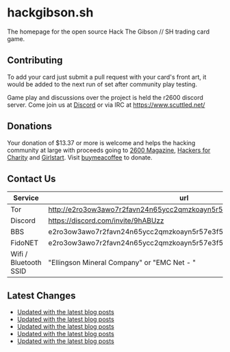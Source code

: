 # hackgibson.sh
The homepage for the open source Hack The Gibson // SH trading card game.


## Contributing

To add your card just submit a pull request with your card's front art, it would be added to the next run of set after community play testing.

Game play and discussions over the project is held the r2600 discord server. Come join us at [Discord](https://discord.com/invite/9hABUzz) or via IRC at https://www.scuttled.net/


## Donations

Your donation of $13.37 or more is welcome and helps the hacking community at large with proceeds going to [2600 Magazine](https://2600.com/), [Hackers for Charity](https://hackersforcharity.org) and [Girlstart](https://girlstart.org).  Visit [buymeacoffee](https://www.buymeacoffee.com/hackgibson.sh) to donate.


## Contact Us

Service | url
-|-
Tor | http://e2ro3ow3awo7r2favn24n65ycc2qmzkoayn5r57e3f56nvjwdcgg32ad.onion
Discord | https://discord.com/invite/9hABUzz
BBS | e2ro3ow3awo7r2favn24n65ycc2qmzkoayn5r57e3f56nvjwdcgg32ad.onion:23
FidoNET | e2ro3ow3awo7r2favn24n65ycc2qmzkoayn5r57e3f56nvjwdcgg32ad.onion:24554
Wifi / Bluetooth SSID | "Ellingson Mineral Company" or "EMC Net - <fidonet address>"

## Latest Changes
<!-- BLOG-POST-LIST:START -->
- [Updated with the latest blog posts](https://github.com/DFW2600/hackgibson.sh/commit/a22bafc09974181a3417c131d4afe4ad216fb21b)
- [Updated with the latest blog posts](https://github.com/DFW2600/hackgibson.sh/commit/a95d31eaab7deac4c6c76d8da2edc0108f5147a0)
- [Updated with the latest blog posts](https://github.com/DFW2600/hackgibson.sh/commit/6e22cbe1fafd8f29a184ae4c2b12861e090edb78)
- [Updated with the latest blog posts](https://github.com/DFW2600/hackgibson.sh/commit/064e3cd0674a4390e3bc9bbc060e2eea6eae9e2c)
- [Updated with the latest blog posts](https://github.com/DFW2600/hackgibson.sh/commit/c5ae517d14e596564ef14475f05c041abe9bd3c2)
<!-- BLOG-POST-LIST:END -->
